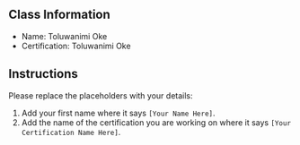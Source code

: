 ## Class Information
- Name: Toluwanimi Oke  
- Certification: Toluwanimi Oke

## Instructions
Please replace the placeholders with your details:
1. Add your first name where it says `[Your Name Here]`.  
2. Add the name of the certification you are working on where it says `[Your Certification Name Here]`.  
